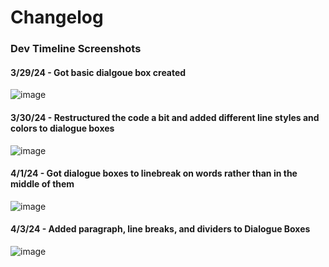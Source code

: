 # Changelog

### Dev Timeline Screenshots

#### 3/29/24 - Got basic dialgoue box created

![image](https://github.com/jd13313/GoHaveAnAdventure/assets/31113043/83dcb6b7-6f35-4a7d-aa8d-f7bf9574b72c)

#### 3/30/24 - Restructured the code a bit and added different line styles and colors to dialogue boxes

![image](https://github.com/jd13313/GoHaveAnAdventure/assets/31113043/8b48eb9d-88f3-4cea-9f2d-946cb6d79ece)

#### 4/1/24 - Got dialogue boxes to linebreak on words rather than in the middle of them

![image](https://github.com/jd13313/GoHaveAnAdventure/assets/31113043/ae87fc3b-45d2-4893-9afe-79187312fd2d)

#### 4/3/24 - Added paragraph, line breaks, and dividers to Dialogue Boxes

![image](https://github.com/jd13313/GoHaveAnAdventure/assets/31113043/fec6b813-dce1-4fcd-8fda-c9a6aa138aaa)